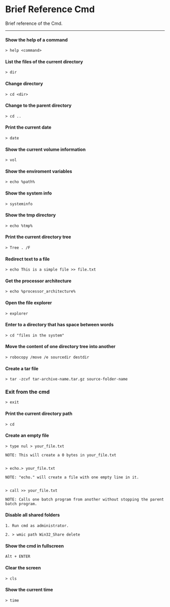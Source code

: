 # Brief Reference Cmd
Brief reference of the Cmd.

---

#### Show the help of a command
```
> help <command>
```

#### List the files of the current directory
```
> dir
```

#### Change directory
```
> cd <dir>
```

#### Change to the parent directory
```
> cd ..
```

#### Print the current date
```
> date
```

#### Show the current volume information
```
> vol
```

#### Show the enviroment variables
```
> echo %path%
```

#### Show the system info
```
> systeminfo
```

#### Show the tmp directory
```
> echo %tmp%
```

#### Print the current directory tree
```
> Tree . /F
```

#### Redirect text to a file
```
> echo This is a simple file >> file.txt
```

#### Get the processor architecture
```
> echo %processor_architecture%
```

#### Open the file explorer
```
> explorer
```

#### Enter to a directory that has space between words
```
> cd "files in the system"
```

#### Move the content of one directory tree into another
```
> robocopy /move /e sourcedir destdir
```

#### Create a tar file
```
> tar -zcvf tar-archive-name.tar.gz source-folder-name
```

### Exit from the cmd
```
> exit
```

#### Print the current directory path
```
> cd
```

#### Create an empty file
```
> type nul > your_file.txt

NOTE: This will create a 0 bytes in your_file.txt


> echo.> your_file.txt

NOTE: "echo." will create a file with one empty line in it.


> call >> your_file.txt

NOTE: Calls one batch program from another without stopping the parent batch program.
```

#### Disable all shared folders
```
1. Run cmd as administrator.

2. > wmic path Win32_Share delete
```

#### Show the cmd in fullscreen
```
Alt + ENTER
```

#### Clear the screen
```
> cls
```

#### Show the current time
```
> time
```
